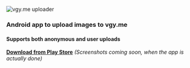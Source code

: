 ![vgy.me uploader](https://vgy.me/z88fwN.png)
### Android app to upload images to vgy.me
#### Supports both anonymous and user uploads
__[Download from Play Store](https://play.google.com/store/apps/details?id=com.crow.vgyme)__
_(Screenshots coming soon, when the app is actually done)_
